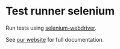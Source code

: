 # Test runner selenium

Run tests using [selenium-webdriver](https://www.npmjs.com/package/selenium-webdriver).

See [our website](https://modern-web.dev/docs/test-runner/browsers/selenium/) for full documentation.
